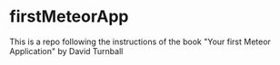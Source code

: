 # firstMeteorApp
This is a repo following the instructions of the book "Your first Meteor Application" by David Turnball
